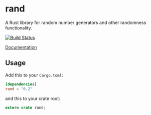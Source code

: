 rand
====

A Rust library for random number generators and other randomness functionality.

[![Build Status](https://travis-ci.org/rust-lang/rand.svg?branch=master)](https://travis-ci.org/rust-lang/rand)

[Documentation](http://doc.rust-lang.org/rand)

## Usage

Add this to your `Cargo.toml`:

```toml
[dependencies]
rand = "0.2"
```

and this to your crate root:

```rust
extern crate rand;
```
